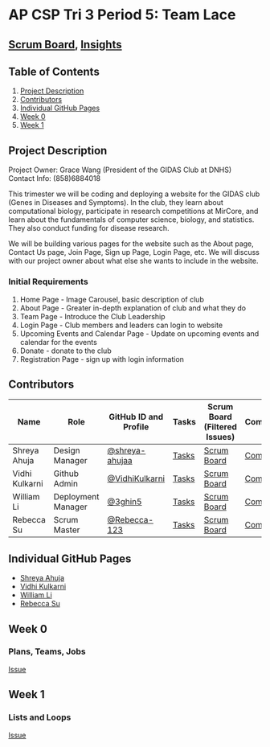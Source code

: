 # AP CSP Tri 3 Period 5: Team Lace
## [Scrum Board](https://github.com/VidhiKulkarni/teamlace/projects/1), [Insights](https://github.com/VidhiKulkarni/teamlace/graphs/contributors)

## Table of Contents
1. [Project Description](https://github.com/VidhiKulkarni/teamlace#project-description)
2. [Contributors](https://github.com/VidhiKulkarni/teamlace#contributors)
3. [Individual GitHub Pages](https://github.com/VidhiKulkarni/teamlace#individual-github-pages)
4. [Week 0](https://github.com/VidhiKulkarni/teamlace#week-0)
5. [Week 1](https://github.com/VidhiKulkarni/teamlace#week-1)

## Project Description
Project Owner: Grace Wang (President of the GIDAS Club at DNHS)<br>
Contact Info: (858)6884018

This trimester we will be coding and deploying a website for the GIDAS club (Genes in Diseases and Symptoms). In the club, they learn about computational biology, participate
in research competitions at MirCore, and learn about the fundamentals of computer science, biology, and statistics. They also conduct funding for disease research. 

We will be building various pages for the website such as the About page, Contact Us page, Join Page, Sign up Page, Login Page, etc. We will discuss with our project owner about what else she wants to include in the website.

### Initial Requirements
1. Home Page - Image Carousel, basic description of club
2. About Page - Greater in-depth explanation of club and what they do
3. Team Page - Introduce the Club Leadership
4. Login Page - Club members and leaders can login to website
5. Upcoming Events and Calendar Page - Update on upcoming events and calendar for the events 
6. Donate - donate to the club
7. Registration Page - sign up with login information


## Contributors
| Name | Role | GitHub ID and Profile | Tasks | Scrum Board (Filtered Issues) | Commits |
|-----------------------------|--------|-----------------|-------|-----------------------|---------|
|Shreya Ahuja|Design Manager|[@shreya-ahujaa](https://github.com/shreya-ahujaa)|[Tasks](https://github.com/VidhiKulkarni/teamlace/issues/assigned/shreya-ahujaa)|[Scrum Board](https://github.com/VidhiKulkarni/teamlace/projects/1?card_filter_query=assignee%3Ashreya-ahujaa)|[Commits](https://github.com/VidhiKulkarni/teamlace/commits?author=shreya-ahujaa)|
|Vidhi Kulkarni|Github Admin|[@VidhiKulkarni](https://github.com/VidhiKulkarni)|[Tasks](https://github.com/VidhiKulkarni/teamlace/issues/assigned/VidhiKulkarni)|[Scrum Board](https://github.com/VidhiKulkarni/teamlace/projects/1?card_filter_query=assignee%3AVidhiKulkarni)|[Commits](https://github.com/VidhiKulkarni/teamlace/commits?author=VidhiKulkarni)|
|William Li|Deployment Manager|[@3ghin5](https://github.com/3ghin5)|[Tasks](https://github.com/VidhiKulkarni/teamlace/issues/assigned/3ghin5)|[Scrum Board](https://github.com/VidhiKulkarni/teamlace/projects/1?card_filter_query=assignee%3A3ghin5)|[Commits](https://github.com/VidhiKulkarni/teamlace/commits?author=3ghin5)|
|Rebecca Su|Scrum Master|[@Rebecca-123](https://github.com/Rebecca-123)| [Tasks](https://github.com/VidhiKulkarni/teamlace/issues/assigned/Rebecca-123)|[Scrum Board](https://github.com/VidhiKulkarni/teamlace/projects/1?card_filter_query=assignee%3Arebecca-123)|[Commits](https://github.com/VidhiKulkarni/teamlace/commits?author=Rebecca-123)|

## Individual GitHub Pages
- [Shreya Ahuja]()
- [Vidhi Kulkarni]()
- [William Li]()
- [Rebecca Su](https://rebecca-123.github.io/rebecca-tri-3/)

## Week 0
### Plans, Teams, Jobs
[Issue](https://github.com/VidhiKulkarni/teamlace/issues/1)

## Week 1
### Lists and Loops
[Issue](https://github.com/VidhiKulkarni/teamlace/issues/2)
